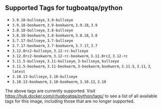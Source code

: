## Supported Tags for tugboatqa/python

* `3.9.18-bullseye`, `3.9-bullseye`
* `3.9.18-bookworm`, `3.9-bookworm`, `3.9.18`, `3.9`
* `3.8.18-bullseye`, `3.8-bullseye`
* `3.8.18-bookworm`, `3.8-bookworm`, `3.8.18`, `3.8`
* `3.7.17-bullseye`, `3.7-bullseye`
* `3.7.17-bookworm`, `3.7-bookworm`, `3.7.17`, `3.7`
* `3.12.0rc2-bullseye`, `3.12-rc-bullseye`
* `3.12.0rc2-bookworm`, `3.12-rc-bookworm`, `3.12.0rc2`, `3.12-rc`
* `3.11.5-bullseye`, `3.11-bullseye`, `3-bullseye`, `bullseye`
* `3.11.5-bookworm`, `3.11-bookworm`, `3-bookworm`, `bookworm`, `3.11.5`, `3.11`, `3`, `latest`
* `3.10.13-bullseye`, `3.10-bullseye`
* `3.10.13-bookworm`, `3.10-bookworm`, `3.10.13`, `3.10`

The above tags are currently supported. Visit https://hub.docker.com/r/tugboatqa/python/tags/ to see a list of all available tags for this image, including those that are no longer supported.
